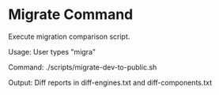 # Migrate Command

Execute migration comparison script.

Usage: User types "migra"

Command:
./scripts/migrate-dev-to-public.sh

Output: Diff reports in diff-engines.txt and diff-components.txt
